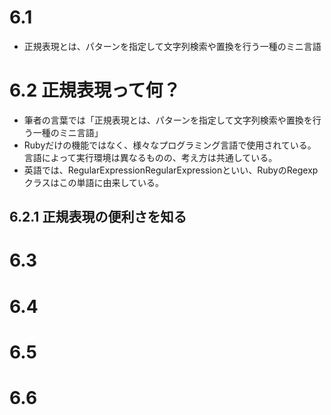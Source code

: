 # 6.1
- 正規表現とは、パターンを指定して文字列検索や置換を行う一種のミニ言語

# 6.2 正規表現って何？
- 筆者の言葉では「正規表現とは、パターンを指定して文字列検索や置換を行う一種のミニ言語」
- Rubyだけの機能ではなく、様々なプログラミング言語で使用されている。言語によって実行環境は異なるものの、考え方は共通している。
- 英語では、RegularExpressionRegularExpressionといい、RubyのRegexpクラスはこの単語に由来している。

## 6.2.1 正規表現の便利さを知る


# 6.3
# 6.4
# 6.5
# 6.6
